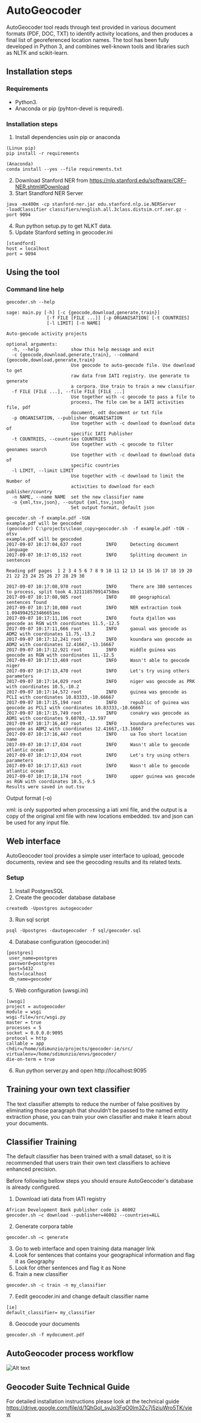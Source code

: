 
AutoGeocoder
=====
 AutoGeocoder tool reads through text provided in various document formats (PDF, DOC, TXT) to identify activity locations, and then produces a final list of georeferenced location names. The tool has been fully developed in Python 3, and combines well-known tools and libraries such as NLTK and scikit-learn.


## Installation steps
### Requirements
- Python3.
- Anaconda or pip (pyhton-devel is required).

### Installation steps
1. Install dependencies usin pip or anaconda
```
(Linux pip)
pip install -r requirements

(Anaconda)
conda install --yes --file requirements.txt
```
2. Download Stanford NER from https://nlp.stanford.edu/software/CRF-NER.shtml#Download
3. Start Standford NER Server

```
java -mx400m -cp stanford-ner.jar edu.stanford.nlp.ie.NERServer
-loadClassifier classifiers/english.all.3class.distsim.crf.ser.gz -port 9094

```
4. Run python setup.py to get NLKT data.
5. Update Stanford setting in geocoder.ini
```
[standford]
host = localhost
port = 9094
```

## Using the tool

### Command line help

```
geocoder.sh --help

sage: main.py [-h] [-c {geocode,download,generate,train}]
               [-f FILE [FILE ...]] [-p ORGANISATION] [-t COUNTRIES]
               [-l LIMIT] [-n NAME]

Auto-geocode activity projects

optional arguments:
  -h, --help            show this help message and exit
  -c {geocode,download,generate,train}, --command {geocode,download,generate,train}
                        Use geocode to auto-geocode file. Use download to get
                        raw data from IATI registry. Use generate to generate
                        a corpora. Use train to train a new classifier
  -f FILE [FILE ...], --file FILE [FILE ...]
                        Use together with -c geocode to pass a file to
                        process, The file can be a IATI activities file, pdf
                        document, odt document or txt file
  -p ORGANISATION, --publisher ORGANISATION
                        Use together with -c download to download data of
                        specific IATI Publisher
  -t COUNTRIES, --countries COUNTRIES
                        Use together with -c geocode to filter geonames search
                        Use together with -c download to download data of
                        specific countries
  -l LIMIT, --limit LIMIT
                        Use together with -c download to limit the Number of
                        activities to download for each publisher/country
  -n NAME, --name NAME  set the new classifier name
  -o {xml,tsv,json}, --output {xml,tsv,json}
                        Set output format, default json
```

```
geocoder.sh -f example.pdf -tGN
example.pdf will be geocoded
(geocoder) C:\projects\clean_copy>geocoder.sh  -f example.pdf -tGN -otsv
example.pdf will be geocoded
2017-09-07 10:17:04,637 root         INFO     Detecting document language
2017-09-07 10:17:05,152 root         INFO     Splitting document in sentences

Reading pdf pages  1 2 3 4 5 6 7 8 9 10 11 12 13 14 15 16 17 18 19 20 21 22 23 24 25 26 27 28 29 30

2017-09-07 10:17:08,970 root         INFO     There are 380 sentences to process, split took 4.321118570914758ms
2017-09-07 10:17:08,985 root         INFO     80 geographical sentences found
2017-09-07 10:17:10,080 root         INFO     NER extraction took 1.0949942523466651ms
2017-09-07 10:17:11,106 root         INFO     fouta djallon was geocode as RGN with coordinates 11.5,-12.5
2017-09-07 10:17:11,666 root         INFO     gaoual was geocode as ADM2 with coordinates 11.75,-13.2
2017-09-07 10:17:12,241 root         INFO     koundara was geocode as ADM2 with coordinates 12.41667,-13.16667
2017-09-07 10:17:12,921 root         INFO     middle guinea was geocode as RGN with coordinates 11,-12.5
2017-09-07 10:17:13,469 root         INFO     Wasn't able to geocode  niger
2017-09-07 10:17:13,470 root         INFO     Let's try using others parameters
2017-09-07 10:17:14,029 root         INFO     niger was geocode as PRK with coordinates 10.5,-10.2
2017-09-07 10:17:14,572 root         INFO     guinea was geocode as PCLI with coordinates 10.83333,-10.66667
2017-09-07 10:17:15,194 root         INFO     republic of guinea was geocode as PCLI with coordinates 10.83333,-10.66667
2017-09-07 10:17:15,749 root         INFO     conakry was geocode as ADM1 with coordinates 9.60703,-13.597
2017-09-07 10:17:16,447 root         INFO     koundara prefectures was geocode as ADM2 with coordinates 12.41667,-13.16667
2017-09-07 10:17:16,447 root         INFO     ua Too short location name
2017-09-07 10:17:17,034 root         INFO     Wasn't able to geocode  atlantic ocean
2017-09-07 10:17:17,034 root         INFO     Let's try using others parameters
2017-09-07 10:17:17,613 root         INFO     Wasn't able to geocode  atlantic ocean
2017-09-07 10:17:18,174 root         INFO     upper guinea was geocode as RGN with coordinates 10.5,-9.5
Results were saved in out.tsv
```


Output format (-o)

xml: is only supported when processing a iati xml file, and the output is a copy of the original xml file  with new locations embedded.
tsv and json can be used for any input file.

## Web interface
AutoGeocoder tool provides a simple user interface to upload, geocode documents, review and see the geocoding results and its related texts.

### Setup
1. Install PostgresSQL
2. Create the geocoder database  database
```
createdb -Upostgres autogeocoder
```
3. Run sql script
```
psql -Upostgres -dautogeocoder -f sql/geocoder.sql

```
4. Database configuration (geocoder.ini)
```
[postgres]
 user_name=postgres
 password=postgres
 port=5432
 host=localhost
 db_name=geocoder
```


5. Web configuration (uwsgi.ini)
```
[uwsgi]
project = autogeocoder
module = wsgi
wsgi-file=/src/wsgi.py
master = true
processes = 5
socket = 0.0.0.0:9095
protocol = http
callable = app
chdir=/home/sdimunzio/projects/geocoder-ie/src/
virtualenv=/home/sdimunzio/envs/geocoder/
die-on-term = true
```

6. Run python server.py and open http://localhost:9095

## Training your own text classifier
The text classifier attempts to reduce the number of false positives by eliminating those paragraph that shouldn’t be passed to the  named entity extraction phase, you can train your own classifier and make it learn about your documents.


## Classifier Training
The default classifier has been trained with a small dataset, 
so it is recommended that users train their own text classifiers to achieve enhanced precision.

Before following  bellow steps you should ensure AutoGeocoder's database is already configured.


1. Download iati data from IATI registry
```
African Development Bank publisher code is 46002
geocoder.sh –c download --publisher=46002 --countries=ALL

```
2. Generate corpora table
```
geocoder.sh –c generate

```
3. Go to web interface and open training data manager link
4. Look for sentences that contains your geographical information and flag it as Geography
5. Look for other sentences and flag it as None
6. Train a new classifier
```
geocoder.sh -c train -n my_classifier
```
7. Eedit geocoder.ini and change default classifier name
```
[ie]
default_classifier= my_classifier
```
8. Geocode your documents
```
geocoder.sh -f mydocument.pdf
```


## AutoGeocoder process workflow


![Alt text](workflow-image.png?raw=true "Workflow")

## Geocoder Suite Technical Guide
For detailed installation instructions please look at the technical guide https://drive.google.com/file/d/1QhGoI_syJq3FqO0lm3Zc7j5ziuWro5TK/view
